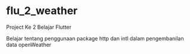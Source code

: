 # flu_2_weather

Project Ke 2 Belajar Flutter

Belajar tentang penggunaan package http dan intl dalam pengembanilan data openWeather
